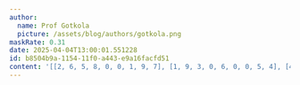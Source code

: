 ```yaml
---
author:
  name: Prof Gotkola
  picture: /assets/blog/authors/gotkola.png
maskRate: 0.31
date: 2025-04-04T13:00:01.551228
id: b8504b9a-1154-11f0-a443-e9a16facfd51
content: '[[2, 6, 5, 8, 0, 0, 1, 9, 7], [1, 9, 3, 0, 6, 0, 0, 5, 4], [4, 8, 7, 9, 5, 1, 0, 0, 6], [8, 7, 2, 4, 1, 3, 0, 6, 0], [5, 3, 9, 0, 8, 2, 0, 4, 1], [6, 4, 1, 5, 0, 9, 3, 0, 0], [0, 0, 0, 0, 2, 6, 4, 7, 9], [7, 0, 4, 0, 9, 5, 6, 8, 0], [9, 2, 6, 0, 0, 0, 0, 1, 3]]'
---
```


